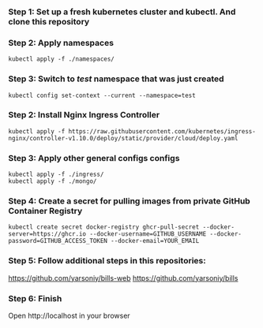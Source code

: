 ### Step 1: Set up a fresh kubernetes cluster and kubectl. And clone this repository

### Step 2: Apply namespaces
```
kubectl apply -f ./namespaces/
```
### Step 3: Switch to *test* namespace that was just created
```
kubectl config set-context --current --namespace=test
```
### Step 2: Install Nginx Ingress Controller
```
kubectl apply -f https://raw.githubusercontent.com/kubernetes/ingress-nginx/controller-v1.10.0/deploy/static/provider/cloud/deploy.yaml
```
### Step 3: Apply other general configs configs
```
kubectl apply -f ./ingress/
kubectl apply -f ./mongo/
```

### Step 4: Create a secret for pulling images from private GitHub Container Registry
```
kubectl create secret docker-registry ghcr-pull-secret --docker-server=https://ghcr.io --docker-username=GITHUB_USERNAME --docker-password=GITHUB_ACCESS_TOKEN --docker-email=YOUR_EMAIL
```

### Step 5: Follow additional steps in this repositories:
https://github.com/yarsoniy/bills-web
https://github.com/yarsoniy/bills

### Step 6: Finish
Open http://localhost in your browser

